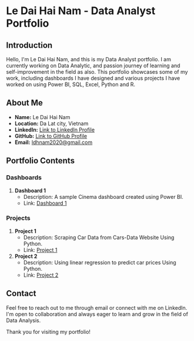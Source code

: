 # Le Dai Hai Nam - Data Analyst Portfolio

## Introduction

Hello, I'm Le Dai Hai Nam, and this is my Data Analyst portfolio. I am currently working on Data Analytic, and passion journey of learning and self-improvement in the field as also. This portfolio showcases some of my work, including dashboards I have designed and various projects I have worked on using Power BI, SQL, Excel, Python and R.

## About Me

- **Name:** Le Dai Hai Nam
- **Location:** Da Lat city, Vietnam
- **LinkedIn:** [Link to LinkedIn Profile](https://www.linkedin.com/in/namdalat/)
- **GitHub:** [Link to GitHub Profile](https://github.com/hainamdl/Porfolio/tree/main)
- **Email:** ldhnam2020@gmail.com

## Portfolio Contents

### Dashboards

1. **Dashboard 1**
   - Description: A sample Cinema dashboard created using Power BI.
   - Link: [Dashboard 1](https://github.com/hainamdl/Porfolio/blob/main/DataCinema/Dasbroad/BaiThiDaLatCiTyBoi.pbix)

### Projects
1. **Project 1**
   - Description: Scraping Car Data from Cars-Data Website Using Python.
   - Link: [Project 1](https://github.com/hainamdl/Porfolio/blob/main/CrawlerDataCar/CrawlDuLieuXe.ipynb)
2. **Project 2**
   - Description: Using linear regression to predict car prices Using Python.
   - Link: [Project 2](https://github.com/hainamdl/Porfolio/blob/main/Trant%20ML%20with%20data%20Car/ML%20with%20data%20car.ipynb)

## Contact

Feel free to reach out to me through email or connect with me on LinkedIn. I'm open to collaboration and always eager to learn and grow in the field of Data Analysis.

Thank you for visiting my portfolio!

